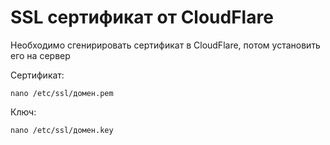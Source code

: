 # SSL сертификат от CloudFlare

Необходимо сгенирировать сертификат в CloudFlare, потом установить его на сервер

Сертификат:
```
nano /etc/ssl/домен.pem
```
Ключ:
```
nano /etc/ssl/домен.key
```
